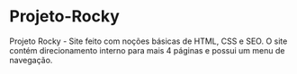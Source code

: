 # Projeto-Rocky

Projeto Rocky - Site feito com noções básicas de HTML, CSS  e SEO. 
O site contém direcionamento interno para mais 4 páginas e possui um menu de navegação.
